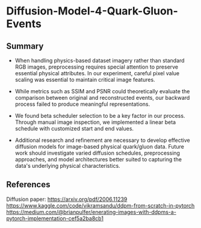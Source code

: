 # Diffusion-Model-4-Quark-Gluon-Events

## Summary
+ When handling physics-based dataset imagery rather than standard RGB images, preprocessing requires special attention to preserve essential physical attributes. In our experiment, careful pixel value scaling was essential to maintain critical image features.

+ While metrics such as SSIM and PSNR could theoretically evaluate the comparison between original and reconstructed events, our backward process failed to produce meaningful representations.

+ We found beta scheduler selection to be a key factor in our process. Through manual image inspection, we implemented a linear beta schedule with customized start and end values.

+ Additional research and refinement are necessary to develop effective diffusion models for image-based physical quark/gluon data. Future work should investigate varied diffusion schedules, preprocessing approaches, and model architectures better suited to capturing the data's underlying physical characteristics.

## References
Diffusion paper: https://arxiv.org/pdf/2006.11239
https://www.kaggle.com/code/vikramsandu/ddpm-from-scratch-in-pytorch
https://medium.com/@brianpulfer/enerating-images-with-ddpms-a-pytorch-implementation-cef5a2ba8cb1
